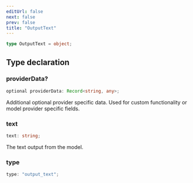 ```yaml
---
editUrl: false
next: false
prev: false
title: "OutputText"
---
```


```ts
type OutputText = object;
```

## Type declaration

### providerData?

```ts
optional providerData: Record<string, any>;
```

Additional optional provider specific data. Used for custom functionality or model provider
specific fields.

### text

```ts
text: string;
```

The text output from the model.

### type

```ts
type: "output_text";
```
